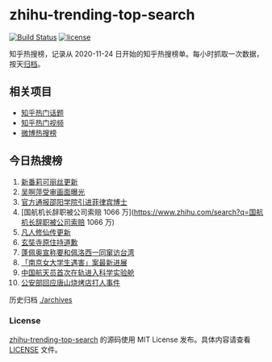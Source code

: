 # zhihu-trending-top-search

[![Build Status](https://github.com/justjavac/zhihu-trending-top-search/workflows/ci/badge.svg?branch=main)](https://github.com/justjavac/zhihu-trending-top-search/actions)
[![license](https://img.shields.io/github/license/justjavac/zhihu-trending-top-search)](https://github.com/justjavac/zhihu-trending-top-search/blob/main/LICENSE)

知乎热搜榜，记录从 2020-11-24 日开始的知乎热搜榜单。每小时抓取一次数据，按天[归档](./archives)。

## 相关项目

- [知乎热门话题](https://github.com/justjavac/zhihu-trending-hot-questions)
- [知乎热门视频](https://github.com/justjavac/zhihu-trending-hot-video)
- [微博热搜榜](https://github.com/justjavac/weibo-trending-hot-search)

## 今日热搜榜

<!-- BEGIN -->
<!-- 最后更新时间 Tue Jul 26 2022 06:03:21 GMT+0800 (China Standard Time) -->

1. [新番莉可丽丝更新](https://www.zhihu.com/search?q=新番莉可丽丝更新)
1. [吴啊萍受审画面曝光](https://www.zhihu.com/search?q=吴啊萍受审画面曝光)
1. [官方通报邵阳学院引进菲律宾博士](https://www.zhihu.com/search?q=官方通报邵阳学院引进菲律宾博士)
1. [国航机长辞职被公司索赔 1066 万](https://www.zhihu.com/search?q=国航机长辞职被公司索赔 1066 万)
1. [凡人修仙传更新](https://www.zhihu.com/search?q=凡人修仙传更新)
1. [玄奘寺原住持道歉](https://www.zhihu.com/search?q=玄奘寺原住持道歉)
1. [蓬佩奥宣称要和佩洛西一同窜访台湾](https://www.zhihu.com/search?q=蓬佩奥宣称要和佩洛西一同窜访台湾)
1. [「南京女大学生遇害」案最新进展](https://www.zhihu.com/search?q=「南京女大学生遇害」案最新进展)
1. [中国航天员首次在轨进入科学实验舱](https://www.zhihu.com/search?q=中国航天员首次在轨进入科学实验舱)
1. [公安部回应唐山烧烤店打人事件](https://www.zhihu.com/search?q=公安部回应唐山烧烤店打人事件)

<!-- END -->

历史归档 [./archives](./archives)

### License

[zhihu-trending-top-search](https://github.com/justjavac/zhihu-trending-top-search)
的源码使用 MIT License 发布。具体内容请查看 [LICENSE](./LICENSE) 文件。
